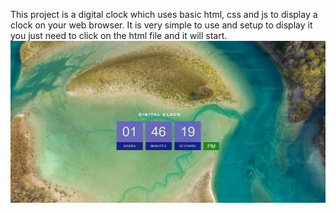 This project is a digital clock which uses basic html, css and js to display a clock on your web browser.
It is very simple to use and setup to display it you just need to click on the html file and it will start.
![ScreenShot](image.png)